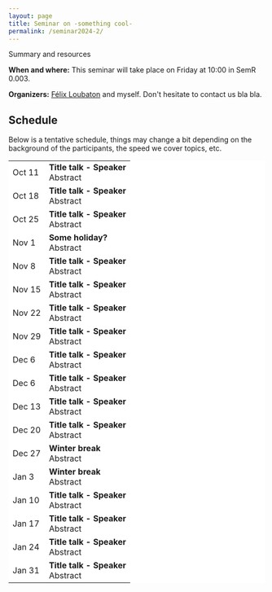 ```yaml
---
layout: page
title: Seminar on -something cool-
permalink: /seminar2024-2/
---
```



  
Summary and resources

<b>When and where:</b> This seminar will take place on Friday at 10:00 in SemR 0.003.

<b>Organizers:</b> <a href="https://felixloubaton.github.io/">Félix Loubaton</a> and myself. Don't hesitate to contact us bla bla. 



## Schedule 

Below is a tentative schedule, things may change a bit depending on the background of the participants, the speed we cover topics, etc.
<style>
  .no-border, .no-border td, .no-border th {
    border: none;
      background-color: white;
  }
  
  table {
   border-collapse: collapse;
}

table tr, table td, table th {
   border: none;
}
</style>
<style>
.right-justify {
  text-align: right;
}
</style>

<table class="no-border">
  <tr>
    <td>Oct 11</td>
    <td><b>Title talk - Speaker</b><br>
      Abstract
    </td>
  </tr>
   <tr>
    <td>Oct 18</td>
    <td><b>Title talk - Speaker</b><br>
      Abstract
    </td>
  </tr>
   <tr>
    <td>Oct 25</td>
    <td><b>Title talk - Speaker</b><br>
      Abstract
    </td>
  </tr>
   <tr>
    <td>Nov 1</td>
    <td><b>Some holiday?</b><br>
      Abstract
    </td>
  </tr>
   <tr>
    <td>Nov 8</td>
    <td><b>Title talk - Speaker</b><br>
      Abstract
    </td>
  </tr>
   <tr>
    <td>Nov 15</td>
    <td><b>Title talk - Speaker</b><br>
      Abstract
    </td>
  </tr>
   <tr>
    <td>Nov 22</td>
    <td><b>Title talk - Speaker</b><br>
      Abstract
    </td>
  </tr>

   <tr>
    <td>Nov 29</td>
    <td><b>Title talk - Speaker</b><br>
      Abstract
    </td>
  </tr>

   <tr>
    <td>Dec 6</td>
    <td><b>Title talk - Speaker</b><br>
      Abstract
    </td>
  </tr>  

   <tr>
    <td>Dec 6</td>
    <td><b>Title talk - Speaker</b><br>
      Abstract
    </td>
  </tr>  

  <tr>
    <td>Dec 13</td>
    <td><b>Title talk - Speaker</b><br>
      Abstract
    </td>
  </tr> 

   <tr>
    <td>Dec 20</td>
    <td><b>Title talk - Speaker</b><br>
      Abstract
    </td>
  </tr>  

   <tr>
    <td>Dec 27</td>
    <td><b>Winter break</b><br>
      Abstract
    </td>
  </tr>  

   <tr>
    <td>Jan 3</td>
    <td><b>Winter break</b><br>
      Abstract
    </td>
  </tr> 

   <tr>
    <td>Jan 10</td>
    <td><b>Title talk - Speaker</b><br>
      Abstract
    </td>
  </tr> 

   <tr>
    <td>Jan 17</td>
    <td><b>Title talk - Speaker</b><br>
      Abstract
    </td>
  </tr> 

   <tr>
    <td>Jan 24</td>
    <td><b>Title talk - Speaker</b><br>
      Abstract
    </td>
  </tr> 

  <tr>
    <td>Jan 31</td>
    <td><b>Title talk - Speaker</b><br>
      Abstract
    </td>
  </tr> 
</table>






<!--
### Step 1) Fork Reverie to your User Repository

Fork [this repository](https://github.com/amitmerchant1990/reverie), then rename the repository to `yourgithubusername.github.io`.

Alternatively, you can use [Use this template](https://github.com/amitmerchant1990/reverie/generate) button if you want to create a repository with a clean commit history which will use Reverie as a template.

Your Jekyll blog will often be viewable immediately at <https://yourgithubusername.github.io> (if it's not, you can often force it to build by completing step 2)

### Step 2) Customize and view your site

Enter your site name, description, avatar and many other options by editing the `_config.yml` file. You can easily turn on Google Analytics tracking, Disqus commenting and social icons here.

Making a change to `_config.yml` (or any file in your repository) will force GitHub Pages to rebuild your site with jekyll. Your rebuilt site will be viewable a few seconds later at <https://yourgithubusername.github.io> - if not, give it ten minutes as GitHub suggests and it'll appear soon.

### Step 3) Publish your first blog post

Create a new file called `/_posts/2019-2-13-Hello-World.md` to publish your first blog post. That's all you need to do to publish your first blog post! This [Markdown Cheatsheet](https://github.com/adam-p/markdown-here/wiki/Markdown-Cheatsheet) might come in handy while writing the posts.

> You can add additional posts in the browser on GitHub.com too! Just hit the <kbd>Create new file</kbd> button in `/_posts/` to create new content. Just make sure to include the [front-matter](http://jekyllrb.com/docs/frontmatter/) block at the top of each new blog post and make sure the post's filename is in this format: year-month-day-title.md

## Using Categories in Reverie

You can categorize your content based on `categories` in Reverie. For this, you just need to add `categories` in front matter like below:

For adding single category:

```md
categories: JavaScript
```

For adding multiple categories:

```md
categories: [PHP, Laravel]
```

The contegorized content can be shown over this URL: <https://yourgithubusername.github.io/categories/>

## RSS

The generated [RSS feed](https://en.wikipedia.org/wiki/RSS) of your blog can be found at <https://yourgithubusername.github.io/feed>. You can see the example RSS feed over [here](https://www.amitmerchant.com/reverie/feed).

## Sitemap

The generated sitemap of your blog can be found at <https://yourgithubusername.github.io/sitemap>. You can see the example sitemap feed over [here](https://www.amitmerchant.com/reverie/sitemap).

-->
